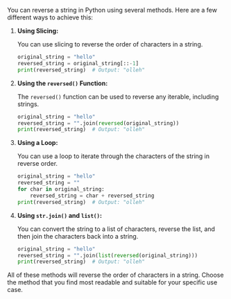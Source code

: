 You can reverse a string in Python using several methods. Here are a few different ways to achieve this:

1. **Using Slicing:**

   You can use slicing to reverse the order of characters in a string.

   ```python
   original_string = "hello"
   reversed_string = original_string[::-1]
   print(reversed_string)  # Output: "olleh"
   ```

2. **Using the `reversed()` Function:**

   The `reversed()` function can be used to reverse any iterable, including strings.

   ```python
   original_string = "hello"
   reversed_string = "".join(reversed(original_string))
   print(reversed_string)  # Output: "olleh"
   ```

3. **Using a Loop:**

   You can use a loop to iterate through the characters of the string in reverse order.

   ```python
   original_string = "hello"
   reversed_string = ""
   for char in original_string:
       reversed_string = char + reversed_string
   print(reversed_string)  # Output: "olleh"
   ```

4. **Using `str.join()` and `list()`:**

   You can convert the string to a list of characters, reverse the list, and then join the characters back into a string.

   ```python
   original_string = "hello"
   reversed_string = "".join(list(reversed(original_string)))
   print(reversed_string)  # Output: "olleh"
   ```

All of these methods will reverse the order of characters in a string. Choose the method that you find most readable and suitable for your specific use case.
